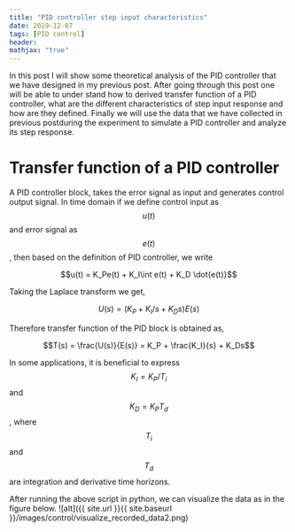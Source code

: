 ```yaml
---
title: "PID controller step input characteristics"
date: 2019-12-07
tags: [PID control]
header:
mathjax: "true"
---
```


In this post I will show some theoretical analysis of the PID controller that we have designed in my previous post. After going through this post one will be able to under stand how to derived transfer function of a PID controller, what are the different characteristics of step input response and how are they defined. Finally we will use the data that we have collected in previous postduring the experiment to simulate a PID controller and analyze its step response.

# Transfer function of a PID controller
A PID controller block, takes the error signal as input and generates control output signal. In time domain if we define control input as $$u(t)$$ and error signal as $$e(t)$$, then based on the definition of PID controller, we write

$$u(t) = K_Pe(t) + K_I\int e(t) + K_D \dot{e(t)}$$

Taking the Laplace transform we get,

$$U(s) = (K_P + K_I/s + K_Ds)E(s)$$

Therefore transfer function of the PID block is obtained as,

$$T(s) = \frac{U(s)}{E(s)} = K_P + \frac{K_I}{s} + K_Ds$$

In some applications, it is beneficial to express $$K_I = K_P/T_i$$ and $$K_D = K_PT_d$$, where $$T_i$$ and $$T_d$$ are integration and derivative time horizons.

After running the above script in python, we can visualize the data as in the figure below.
![alt]({{ site.url }}{{ site.baseurl }}/images/control/visualize_recorded_data2.png)
